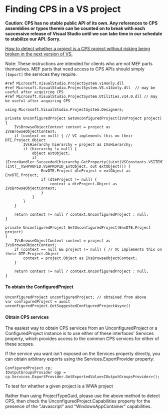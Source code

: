 Finding CPS in a VS project
===========================

**Caution: CPS has no stable public API of its own. Any references to CPS
assemblies or types therein can be counted on to break with each successive
release of Visual Studio until we can take time in our schedule to stabilize
our API. Sorry.**

[How to detect whether a project is a CPS project without risking being
broken in the next version of VS.](How_to_detect_whether_a_project_is_a_CPS_project.md)

Note: These instructions are intended for clients who are not MEF parts
themselves.  MEF parts that need access to CPS APIs should simply `[Import]`
the services they require.

    #ref Microsoft.VisualStudio.ProjectSystem.v14only.dll
    #ref Microsoft.VisualStudio.ProjectSystem.VS.v14only.dll  // may be useful after acquiring CPS
    #ref Microsoft.VisualStudio.ProjectSystem.Utilities.v14.0.dll // may be useful after acquiring CPS

    using Microsoft.VisualStudio.ProjectSystem.Designers;

    private UnconfiguredProject GetUnconfiguredProject(IVsProject project) {
        IVsBrowseObjectContext context = project as IVsBrowseObjectContext;
        if (context == null) { // VC implements this on their DTE.Project.Object
            IVsHierarchy hierarchy = project as IVsHierarchy;
            if (hierarchy != null) {
                object extObject;
                if (ErrorHandler.Succeeded(hierarchy.GetProperty((uint)VSConstants.VSITEMID.Root, (int)__VSHPROPID.VSHPROPID_ExtObject, out extObject))) {
                    EnvDTE.Project dteProject = extObject as EnvDTE.Project;
                    if (dteProject != null) {
                        context = dteProject.Object as IVsBrowseObjectContext;
                    }
                }
            }
        }

        return context != null ? context.UnconfiguredProject : null;
    }

    private UnconfiguredProject GetUnconfiguredProject(EnvDTE.Project project)
    {
        IVsBrowseObjectContext context = project as IVsBrowseObjectContext;
        if (context == null && project != null) { // VC implements this on their DTE.Project.Object
            context = project.Object as IVsBrowseObjectContext;
        }

        return context != null ? context.UnconfiguredProject : null;
    }

#### To obtain the ConfiguredProject

    UnconfiguredProject unconfiguredProject; // obtained from above
    var configuredProject = await unconfiguredProject.GetSuggestedConfiguredProjectAsync()

#### Obtain CPS services

The easiest way to obtain CPS services from an UnconfiguredProject or a
ConfiguredProject instance is to use either of these interfaces' Services
property, which provides access to the common CPS services for either of
these scopes. 

If the service you want isn't exposed on the Services property directly,
you can obtain arbitrary exports using the Services.ExportProvider property:

    ConfiguredProject cp;
    IOutputGroupsProvider ogp = cp.Services.ExportProvider.GetExportedValue<IOutputGroupsProvider>();

To test for whether a given project is a WWA project

Rather than using ProjectTypeGuid, please use the above method to detect
CPS, then check the UnconfiguredProject.Capabilities property for the
presence of the "Javascript" and "WindowsAppContainer" capabilities.
